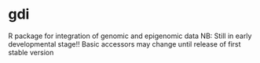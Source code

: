 gdi
===

R package for integration of genomic and epigenomic data
NB: Still in early developmental stage!!  Basic accessors may change until release of first stable version
